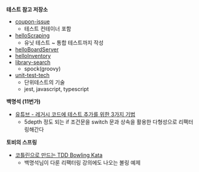

**테스트 참고 저장소**

- [coupon-issue](https://github.com/ljw1126/coupon-issue)
	- 테스트 컨테이너 포함
- [helloScraping](https://github.com/ljw1126/helloScraping)
	- 유닛 테스트 ~ 통합 테스트까지 작성
- [helloBoardServer](https://github.com/ljw1126/helloBoardServer)
- [helloInventory](https://github.com/ljw1126/helloInventory)
- [library-search](https://github.com/ljw1126/library-search)
	- spock(groovy)
- [unit-test-tech](https://github.com/ljw1126/unit-test-tech)
	- 단위테스트의 기술
	- jest, javascript, typescript


**백명석 (11번가)**
- [유튜브 - 레거시 코드에 테스트 추가를 위한 3가지 기법](https://www.youtube.com/watch?v=WApyCGdl31M)
	- 5depth 정도 되는 if 조건문을 switch 문과 상속을 활용한 다형성으로 리팩터링해간다

**토비의 스프링** 
- [코틀린으로 만드는 TDD Bowling Kata](https://www.youtube.com/watch?v=8JLILHs0_yk)
	- 백명석님이 다룬 리팩터링 강의에도 나오는 볼링 예제